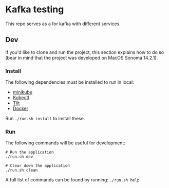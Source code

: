 # Kafka testing

This repo serves as a for kafka with different services.

## Dev

If you'd like to clone and run the project, this section explains how to do so (bear in mind that the project was developed on MacOS Sonoma 14.2.1).

### Install

The following dependencies must be installed to run in local:

- [minikube](https://minikube.sigs.k8s.io/docs/start/)
- [Kubectl](https://v1-18.docs.kubernetes.io/docs/tasks/tools/install-kubectl/)
- [Tilt](https://tilt.dev/)
- [Docker](https://www.docker.com/)

Run `./run.sh install` to install these.

### Run

The following commands will be useful for development:

```
# Run the application
./run.sh dev

# Clear down the application
./run.sh clean
```

A full list of commands can be found by running: `./run.sh help`.
